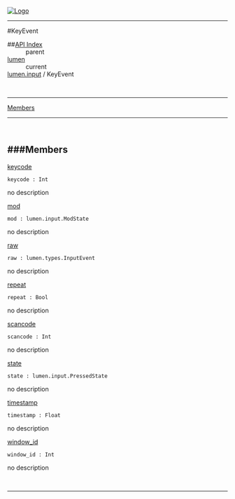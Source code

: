 
[![Logo](../../../images/logo.png)](../../../index.html)

---

#KeyEvent


##[API Index](../../../api/index.html#lumen.input)   
&emsp;&emsp;&emsp;parent    
[lumen](../)     
&emsp;&emsp;&emsp;current    
[lumen.input](./) / KeyEvent

<br/>

---


[Members](#Members)   


---

&nbsp;   

<a class="lift" name="Members" ></a>
###Members   
---
<a class="lift" name="keycode" href="#keycode">keycode</a>



`keycode : Int`

<span class="small_desc_flat"> no description </span>   

<a class="lift" name="mod" href="#mod">mod</a>



`mod : lumen.input.ModState`

<span class="small_desc_flat"> no description </span>   

<a class="lift" name="raw" href="#raw">raw</a>



`raw : lumen.types.InputEvent`

<span class="small_desc_flat"> no description </span>   

<a class="lift" name="repeat" href="#repeat">repeat</a>



`repeat : Bool`

<span class="small_desc_flat"> no description </span>   

<a class="lift" name="scancode" href="#scancode">scancode</a>



`scancode : Int`

<span class="small_desc_flat"> no description </span>   

<a class="lift" name="state" href="#state">state</a>



`state : lumen.input.PressedState`

<span class="small_desc_flat"> no description </span>   

<a class="lift" name="timestamp" href="#timestamp">timestamp</a>



`timestamp : Float`

<span class="small_desc_flat"> no description </span>   

<a class="lift" name="window_id" href="#window_id">window_id</a>



`window_id : Int`

<span class="small_desc_flat"> no description </span>   



&nbsp;
&nbsp;
&nbsp;

---  


&nbsp;   
&nbsp;   
